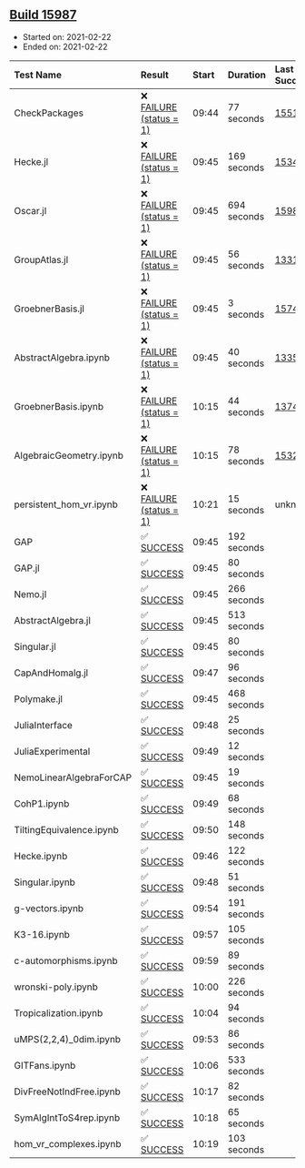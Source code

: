 ## [Build 15987](https://oscarci.mathematik.uni-kl.de/job/oscar/15987/)

* Started on: 2021-02-22
* Ended on: 2021-02-22

| Test Name    | Result | Start | Duration | Last Success | First Failure |
|:-------------|:-------|:------|:---------|:-------------|:--------------|
| CheckPackages | ❌ [FAILURE (status = 1)](https://oscarci.mathematik.uni-kl.de/job/oscar/15987/artifact/logs/build-15987/CheckPackages.log) | 09:44 | 77 seconds | [15514](https://oscarci.mathematik.uni-kl.de/job/oscar/15514/) | [15515](https://oscarci.mathematik.uni-kl.de/job/oscar/15515/) |
| Hecke.jl | ❌ [FAILURE (status = 1)](https://oscarci.mathematik.uni-kl.de/job/oscar/15987/artifact/logs/build-15987/Hecke.jl.log) | 09:45 | 169 seconds | [15344](https://oscarci.mathematik.uni-kl.de/job/oscar/15344/) | [15348](https://oscarci.mathematik.uni-kl.de/job/oscar/15348/) |
| Oscar.jl | ❌ [FAILURE (status = 1)](https://oscarci.mathematik.uni-kl.de/job/oscar/15987/artifact/logs/build-15987/Oscar.jl.log) | 09:45 | 694 seconds | [15986](https://oscarci.mathematik.uni-kl.de/job/oscar/15986/) | [15987](https://oscarci.mathematik.uni-kl.de/job/oscar/15987/) |
| GroupAtlas.jl | ❌ [FAILURE (status = 1)](https://oscarci.mathematik.uni-kl.de/job/oscar/15987/artifact/logs/build-15987/GroupAtlas.jl.log) | 09:45 | 56 seconds | [13311](https://oscarci.mathematik.uni-kl.de/job/oscar/13311/) | [13312](https://oscarci.mathematik.uni-kl.de/job/oscar/13312/) |
| GroebnerBasis.jl | ❌ [FAILURE (status = 1)](https://oscarci.mathematik.uni-kl.de/job/oscar/15987/artifact/logs/build-15987/GroebnerBasis.jl.log) | 09:45 | 3 seconds | [15745](https://oscarci.mathematik.uni-kl.de/job/oscar/15745/) | [15746](https://oscarci.mathematik.uni-kl.de/job/oscar/15746/) |
| AbstractAlgebra.ipynb | ❌ [FAILURE (status = 1)](https://oscarci.mathematik.uni-kl.de/job/oscar/15987/artifact/logs/build-15987/AbstractAlgebra.ipynb.log) | 09:45 | 40 seconds | [13355](https://oscarci.mathematik.uni-kl.de/job/oscar/13355/) | [13356](https://oscarci.mathematik.uni-kl.de/job/oscar/13356/) |
| GroebnerBasis.ipynb | ❌ [FAILURE (status = 1)](https://oscarci.mathematik.uni-kl.de/job/oscar/15987/artifact/logs/build-15987/GroebnerBasis.ipynb.log) | 10:15 | 44 seconds | [13748](https://oscarci.mathematik.uni-kl.de/job/oscar/13748/) | [13749](https://oscarci.mathematik.uni-kl.de/job/oscar/13749/) |
| AlgebraicGeometry.ipynb | ❌ [FAILURE (status = 1)](https://oscarci.mathematik.uni-kl.de/job/oscar/15987/artifact/logs/build-15987/AlgebraicGeometry.ipynb.log) | 10:15 | 78 seconds | [15322](https://oscarci.mathematik.uni-kl.de/job/oscar/15322/) | [15323](https://oscarci.mathematik.uni-kl.de/job/oscar/15323/) |
| persistent_hom_vr.ipynb | ❌ [FAILURE (status = 1)](https://oscarci.mathematik.uni-kl.de/job/oscar/15987/artifact/logs/build-15987/persistent_hom_vr.ipynb.log) | 10:21 | 15 seconds | unknown | unknown |
| GAP | ✅ [SUCCESS](https://oscarci.mathematik.uni-kl.de/job/oscar/15987/artifact/logs/build-15987/GAP.log) | 09:45 | 192 seconds |  |  |
| GAP.jl | ✅ [SUCCESS](https://oscarci.mathematik.uni-kl.de/job/oscar/15987/artifact/logs/build-15987/GAP.jl.log) | 09:45 | 80 seconds |  |  |
| Nemo.jl | ✅ [SUCCESS](https://oscarci.mathematik.uni-kl.de/job/oscar/15987/artifact/logs/build-15987/Nemo.jl.log) | 09:45 | 266 seconds |  |  |
| AbstractAlgebra.jl | ✅ [SUCCESS](https://oscarci.mathematik.uni-kl.de/job/oscar/15987/artifact/logs/build-15987/AbstractAlgebra.jl.log) | 09:45 | 513 seconds |  |  |
| Singular.jl | ✅ [SUCCESS](https://oscarci.mathematik.uni-kl.de/job/oscar/15987/artifact/logs/build-15987/Singular.jl.log) | 09:45 | 80 seconds |  |  |
| CapAndHomalg.jl | ✅ [SUCCESS](https://oscarci.mathematik.uni-kl.de/job/oscar/15987/artifact/logs/build-15987/CapAndHomalg.jl.log) | 09:47 | 96 seconds |  |  |
| Polymake.jl | ✅ [SUCCESS](https://oscarci.mathematik.uni-kl.de/job/oscar/15987/artifact/logs/build-15987/Polymake.jl.log) | 09:45 | 468 seconds |  |  |
| JuliaInterface | ✅ [SUCCESS](https://oscarci.mathematik.uni-kl.de/job/oscar/15987/artifact/logs/build-15987/JuliaInterface.log) | 09:48 | 25 seconds |  |  |
| JuliaExperimental | ✅ [SUCCESS](https://oscarci.mathematik.uni-kl.de/job/oscar/15987/artifact/logs/build-15987/JuliaExperimental.log) | 09:49 | 12 seconds |  |  |
| NemoLinearAlgebraForCAP | ✅ [SUCCESS](https://oscarci.mathematik.uni-kl.de/job/oscar/15987/artifact/logs/build-15987/NemoLinearAlgebraForCAP.log) | 09:45 | 19 seconds |  |  |
| CohP1.ipynb | ✅ [SUCCESS](https://oscarci.mathematik.uni-kl.de/job/oscar/15987/artifact/logs/build-15987/CohP1.ipynb.log) | 09:49 | 68 seconds |  |  |
| TiltingEquivalence.ipynb | ✅ [SUCCESS](https://oscarci.mathematik.uni-kl.de/job/oscar/15987/artifact/logs/build-15987/TiltingEquivalence.ipynb.log) | 09:50 | 148 seconds |  |  |
| Hecke.ipynb | ✅ [SUCCESS](https://oscarci.mathematik.uni-kl.de/job/oscar/15987/artifact/logs/build-15987/Hecke.ipynb.log) | 09:46 | 122 seconds |  |  |
| Singular.ipynb | ✅ [SUCCESS](https://oscarci.mathematik.uni-kl.de/job/oscar/15987/artifact/logs/build-15987/Singular.ipynb.log) | 09:48 | 51 seconds |  |  |
| g-vectors.ipynb | ✅ [SUCCESS](https://oscarci.mathematik.uni-kl.de/job/oscar/15987/artifact/logs/build-15987/g-vectors.ipynb.log) | 09:54 | 191 seconds |  |  |
| K3-16.ipynb | ✅ [SUCCESS](https://oscarci.mathematik.uni-kl.de/job/oscar/15987/artifact/logs/build-15987/K3-16.ipynb.log) | 09:57 | 105 seconds |  |  |
| c-automorphisms.ipynb | ✅ [SUCCESS](https://oscarci.mathematik.uni-kl.de/job/oscar/15987/artifact/logs/build-15987/c-automorphisms.ipynb.log) | 09:59 | 89 seconds |  |  |
| wronski-poly.ipynb | ✅ [SUCCESS](https://oscarci.mathematik.uni-kl.de/job/oscar/15987/artifact/logs/build-15987/wronski-poly.ipynb.log) | 10:00 | 226 seconds |  |  |
| Tropicalization.ipynb | ✅ [SUCCESS](https://oscarci.mathematik.uni-kl.de/job/oscar/15987/artifact/logs/build-15987/Tropicalization.ipynb.log) | 10:04 | 94 seconds |  |  |
| uMPS(2,2,4)_0dim.ipynb | ✅ [SUCCESS](https://oscarci.mathematik.uni-kl.de/job/oscar/15987/artifact/logs/build-15987/uMPS-2-2-4-_0dim.ipynb.log) | 09:53 | 86 seconds |  |  |
| GITFans.ipynb | ✅ [SUCCESS](https://oscarci.mathematik.uni-kl.de/job/oscar/15987/artifact/logs/build-15987/GITFans.ipynb.log) | 10:06 | 533 seconds |  |  |
| DivFreeNotIndFree.ipynb | ✅ [SUCCESS](https://oscarci.mathematik.uni-kl.de/job/oscar/15987/artifact/logs/build-15987/DivFreeNotIndFree.ipynb.log) | 10:17 | 82 seconds |  |  |
| SymAlgIntToS4rep.ipynb | ✅ [SUCCESS](https://oscarci.mathematik.uni-kl.de/job/oscar/15987/artifact/logs/build-15987/SymAlgIntToS4rep.ipynb.log) | 10:18 | 65 seconds |  |  |
| hom_vr_complexes.ipynb | ✅ [SUCCESS](https://oscarci.mathematik.uni-kl.de/job/oscar/15987/artifact/logs/build-15987/hom_vr_complexes.ipynb.log) | 10:19 | 103 seconds |  |  |
